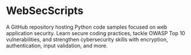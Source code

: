 # WebSecScripts
A GitHub repository hosting Python code samples focused on web application security. Learn secure coding practices, tackle OWASP Top 10 vulnerabilities, and strengthen cybersecurity skills with encryption, authentication, input validation, and more.

